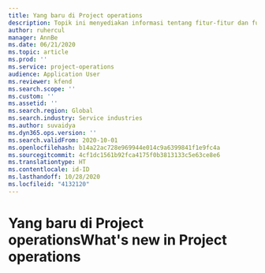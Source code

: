 ```yaml
---
title: Yang baru di Project operations
description: Topik ini menyediakan informasi tentang fitur-fitur dan fungsionalitas baru dalam Microsoft Dynamics 365 Project operations.
author: ruhercul
manager: AnnBe
ms.date: 06/21/2020
ms.topic: article
ms.prod: ''
ms.service: project-operations
audience: Application User
ms.reviewer: kfend
ms.search.scope: ''
ms.custom: ''
ms.assetid: ''
ms.search.region: Global
ms.search.industry: Service industries
ms.author: suvaidya
ms.dyn365.ops.version: ''
ms.search.validFrom: 2020-10-01
ms.openlocfilehash: b14a22ac728e969944e014c9a6399841f1e9fc4a
ms.sourcegitcommit: 4cf1dc1561b92fca4175f0b3813133c5e63ce8e6
ms.translationtype: HT
ms.contentlocale: id-ID
ms.lasthandoff: 10/28/2020
ms.locfileid: "4132120"
---
```

# <a name="whats-new-in-project-operations"></a><span data-ttu-id="54e2d-103">Yang baru di Project operations</span><span class="sxs-lookup"><span data-stu-id="54e2d-103">What's new in Project operations</span></span>
